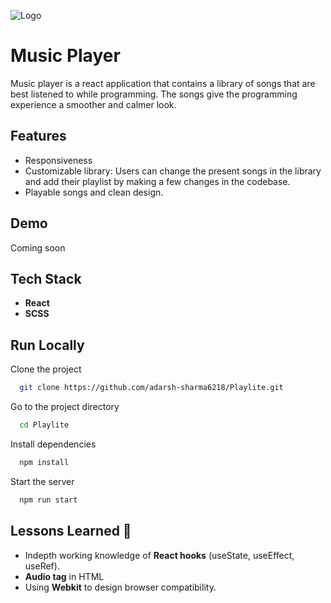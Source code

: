 ![Logo](https://firebasestorage.googleapis.com/v0/b/adarsh-sharma-140d3.appspot.com/o/Playlite%2Flogo.svg?alt=media&token=6668eb4b-a7e3-4f07-a664-1c699c7f5e95)

# Music Player

Music player is a react application that contains a library of songs that are best listened to while programming. The songs give the programming experience a smoother and calmer look.

## Features

- Responsiveness
- Customizable library: Users can change the present songs in the library and add their playlist by making a few changes in the codebase.
- Playable songs and clean design.

## Demo

Coming soon

## Tech Stack

- **React**
- **SCSS**

## Run Locally

Clone the project

```bash
  git clone https://github.com/adarsh-sharma6218/Playlite.git
```

Go to the project directory

```bash
  cd Playlite
```

Install dependencies

```bash
  npm install
```

Start the server

```bash
  npm run start
```

## Lessons Learned 🚀

- Indepth working knowledge of **React hooks** (useState, useEffect, useRef).
- **Audio tag** in HTML
- Using **Webkit** to design browser compatibility.
